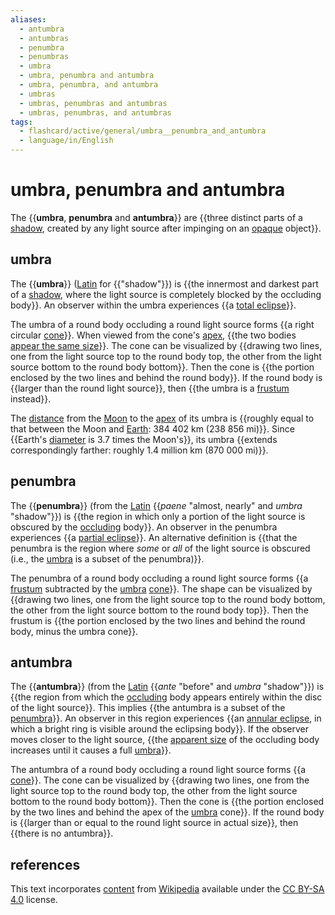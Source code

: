 ```yaml
---
aliases:
  - antumbra
  - antumbras
  - penumbra
  - penumbras
  - umbra
  - umbra, penumbra and antumbra
  - umbra, penumbra, and antumbra
  - umbras
  - umbras, penumbras and antumbras
  - umbras, penumbras, and antumbras
tags:
  - flashcard/active/general/umbra__penumbra_and_antumbra
  - language/in/English
---
```


# umbra, penumbra and antumbra

The {{__umbra__, __penumbra__ and __antumbra__}} are {{three distinct parts of a [shadow](shadow.md), created by any light source after impinging on an [opaque](opacity.md) object}}. <!--SR:!2024-10-02,67,310!2024-10-03,68,310-->

## umbra

The {{__umbra__}} ([Latin](Latin.md) for {{"shadow"}}) is {{the innermost and darkest part of a [shadow](shadow.md), where the light source is completely blocked by the occluding body}}. An observer within the umbra experiences {{a [total eclipse](solar%20eclipse.md#total%20eclipse)}}. <!--SR:!2025-05-08,234,330!2025-04-12,214,330!2024-11-07,81,270!2025-02-15,157,310-->

The umbra of a round body occluding a round light source forms {{a right circular [cone](cone.md)}}. When viewed from the cone's [apex](apex%20(geometry).md), {{the two bodies [appear the same size](angular%20diameter.md)}}. The cone can be visualized by {{drawing two lines, one from the light source top to the round body top, the other from the light source bottom to the round body bottom}}. Then the cone is {{the portion enclosed by the two lines and behind the round body}}. If the round body is {{larger than the round light source}}, then {{the umbra is a [frustum](frustum.md) instead}}. <!--SR:!2025-03-23,182,310!2025-01-19,148,310!2025-01-28,141,290!2025-02-03,156,310!2025-01-05,131,290!2025-02-26,176,310-->

The [distance](lunar%20distance.md) from the [Moon](Moon.md) to the [apex](apex%20(geometry).md) of its umbra is {{roughly equal to that between the Moon and [Earth](Earth.md): 384&nbsp;402 km (238&nbsp;856 mi)}}. Since {{Earth's [diameter](diameter.md) is 3.7 times the Moon's}}, its umbra {{extends correspondingly farther: roughly 1.4 million km (870&nbsp;000 mi)}}. <!--SR:!2025-01-01,109,250!2025-03-20,178,310!2024-12-19,96,250-->

## penumbra

The {{__penumbra__}} (from the [Latin](Latin.md) {{_paene_ "almost, nearly" and _umbra_ "shadow"}}) is {{the region in which only a portion of the light source is obscured by the [occluding](occultation.md) body}}. An observer in the penumbra experiences {{a [partial eclipse](solar%20eclipse.md#partial%20eclipse)}}. An alternative definition is {{that the penumbra is the region where _some_ or _all_ of the light source is obscured (i.e., the [umbra](#umbra) is a subset of the penumbra)}}. <!--SR:!2024-09-24,59,310!2024-12-08,111,290!2024-10-04,62,270!2024-11-19,92,290!2024-12-19,112,290-->

The penumbra of a round body occluding a round light source forms {{a [frustum](frustum.md) subtracted by the [umbra](#umbra) [cone](cone.md)}}. The shape can be visualized by {{drawing two lines, one from the light source top to the round body bottom, the other from the light source bottom to the round body top}}. Then the frustum is {{the portion enclosed by the two lines and behind the round body, minus the umbra cone}}. <!--SR:!2025-01-21,134,270!2024-11-01,77,270!2024-10-14,71,270-->

## antumbra

The {{__antumbra__}} (from the [Latin](Latin.md) {{_ante_ "before" and _umbra_ "shadow"}}) is {{the region from which the [occluding](occultation.md) body appears entirely within the disc of the light source}}. This implies {{the antumbra is a subset of the [penumbra](#penumbra)}}. An observer in this region experiences {{an [annular eclipse](solar%20eclipse.md#annular%20eclipse), in which a bright ring is visible around the eclipsing body}}. If the observer moves closer to the light source, {{the [apparent size](angular%20diameter.md) of the occluding body increases until it causes a full [umbra](#umbra)}}. <!--SR:!2025-04-06,209,330!2025-01-14,144,310!2025-02-08,154,290!2025-02-09,164,310!2024-10-13,64,270!2025-01-12,138,310-->

The antumbra of a round body occluding a round light source forms {{a [cone](cone.md)}}. The cone can be visualized by {{drawing two lines, one from the light source top to the round body top, the other from the light source bottom to the round body bottom}}. Then the cone is {{the portion enclosed by the two lines and behind the apex of the [umbra](#umbra) cone}}. If the round body is {{larger than or equal to the round light source in actual size}}, then {{there is no antumbra}}. <!--SR:!2025-05-04,231,330!2024-11-25,103,290!2024-09-25,52,250!2025-03-14,188,310!2024-12-15,120,310-->

## references

This text incorporates [content](https://en.wikipedia.org/wiki/umbra,_penumbra_and_antumbra) from [Wikipedia](Wikipedia.md) available under the [CC BY-SA 4.0](https://creativecommons.org/licenses/by-sa/4.0/) license.
